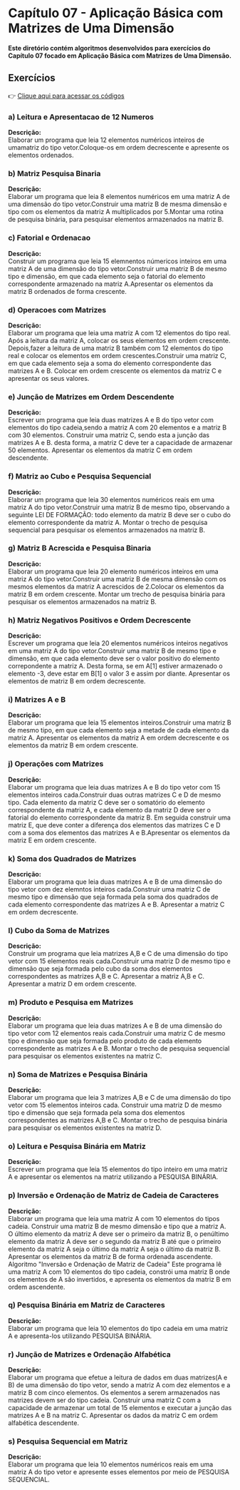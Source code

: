 <h1>Capítulo 07 - Aplicação Básica com Matrizes de Uma Dimensão</h1>
<strong>Este diretório contém algoritmos desenvolvidos para exercícios do Capítulo 07  focado em Aplicação Básica com Matrizes de Uma Dimensão.</strong>

<h2>Exercícios</h2>

👉 [Clique aqui para acessar os códigos](https://github.com/JulioCesarSantosdv/Logica-com-Algoritimos/tree/main/Cap%C3%ADtulo%2005%20-%20Programa%C3%A7%C3%A3o%20com%20La%C3%A7os)

<h3>a) Leitura e Apresentacao de 12 Numeros</h3>
<strong>Descrição:</strong><br>
Elaborar um programa que leia 12 elementos numéricos inteiros de umamatriz do
tipo vetor.Coloque-os em ordem decrescente e apresente os elementos ordenados.<br>


<h3>b) Matriz Pesquisa Binaria</h3>
<strong>Descrição:</strong><br>
Elaborar um programa que leia 8 elementos numéricos em uma matriz A de uma dimensão do tipo vetor.Construir uma matriz B de mesma dimensão e tipo com
os elementos da matriz A multiplicados por 5.Montar uma rotina de pesquisa binária, para pesquisar elementos armazenados na matriz B.<br>


<h3>c) Fatorial e Ordenacao</h3>
<strong>Descrição:</strong><br>
Construir um programa que leia 15 elemnentos númericos inteiros em uma matriz A de uma dimensão do tipo vetor.Construir uma matriz B de mesmo tipo e
dimensão, em que cada elemento seja o fatorial do elemento correspondente armazenado na matriz A.Apresentar os elementos da matriz B ordenados de forma
crescente.<br>

<h3>d) Operacoes com Matrizes</h3>
<strong>Descrição:</strong><br>
Elaborar um programa que leia uma matriz A com 12 elementos do tipo real.
Após a leitura da matriz A, colocar os seus elementos em ordem crescente.
Depois,fazer a leitura de uma matriz B também com 12 elementos do tipo real
e colocar os elementos em ordem crescentes.Construir uma matriz C, em que
cada elemento seja a soma do elemento correspondente das matrizes A e B.
Colocar em ordem crescente os elementos da matriz C e apresentar os
seus valores.<br>

<h3>e) Junção de Matrizes em Ordem Descendente</h3>
<strong>Descrição:</strong><br>
Escrever um programa que leia duas matrizes A e B do tipo vetor com elementos
do tipo cadeia,sendo a matriz A com 20 elementos e a matriz B com 30 elementos.
Construir uma matriz C, sendo esta a junção das matrizes A e B. desta forma, a
matriz C deve ter a capacidade de armazenar 50 elementos. Apresentar os
elementos da matriz C em ordem descendente.<br>


<h3>f) Matriz ao Cubo e Pesquisa Sequencial</h3>
<strong>Descrição:</strong><br>
Elaborar um programa que leia 30 elementos numéricos reais em uma
matriz A do tipo vetor.Construir uma matriz B de mesmo tipo, observando a
seguinte LEI DE FORMAÇÃO: todo elemento da matriz B deve ser o cubo do
elemento correspondente da matriz A. Montar o trecho de pesquisa sequencial
para pesquisar os elementos armazenados na matriz B.<br>

<h3>g) Matriz B Acrescida e Pesquisa Binaria</h3>
<strong>Descrição:</strong><br>
Elaborar um programa que leia 20 elemento numéricos inteiros em uma matriz
A do tipo vetor.Construir uma matriz B de mesma dimensão com os mesmos elementos
da matriz A acrescidos de 2.Colocar os elementos da matriz B em ordem crescente.
Montar um trecho de pesquisa binária para pesquisar os elementos armazenados
na matriz B.<br>

<h3>h) Matriz Negativos Positivos e Ordem Decrescente</h3>
<strong>Descrição:</strong><br>
Escrever um programa que leia 20 elementos numéricos inteiros negativos em
uma matriz A do tipo vetor.Construir uma matriz B de  mesmo tipo e dimensão,
em que cada elemento deve ser o valor positivo do elemento correpondente
a matriz A. Desta forma, se em A[1] estiver armazenado o elemento -3, deve
estar em B[1] o valor 3 e assim por diante. Apresentar os elementos de matriz
B em ordem decrescente.<br>

<h3>i) Matrizes A e B</h3>
<strong>Descrição:</strong><br>
Elaborar um programa que leia 15 elementos inteiros.Construir uma matriz B de
mesmo tipo, em que cada elemento seja a metade de cada elemento da matriz A.
Apresentar os elementos da matriz A em ordem decrescente e os elementos da
matriz B em ordem crescente.<br>

<h3>j) Operações com Matrizes</h3>
<strong>Descrição:</strong><br>
Elaborar um programa que leia duas matrizes A e B do tipo vetor com 15
elementos inteiros cada.Construir duas outras matrizes C e D de mesmo tipo.
Cada elemento da matriz C deve ser o somatório do elemento correspondente
da matriz A,  e cada elemento da matriz D deve ser  o fatorial do elemento
correspondente da matriz B. Em seguida construir uma matriz E, que deve
conter a diferença dos elementos das matrizes C e D com a soma dos elementos
das matrizes A e B.Apresentar os elementos da matriz  E em ordem crescente.<br>

<h3>k) Soma dos Quadrados de Matrizes</h3>
<strong>Descrição:</strong><br>
Elaborar um programa que leia duas matrizes A e B de uma dimensão do tipo
vetor com dez elemntos inteiros cada.Construir uma matriz C de mesmo tipo e
dimensão que seja formada pela soma dos quadrados de cada elemento
correspondente das matrizes A e B. Apresentar a matriz C em ordem decrescente.<br>

<h3>l) Cubo da Soma de Matrizes</h3>
<strong>Descrição:</strong><br>
Construir um programa que leia matrizes A,B e C de uma dimensão  do tipo vetor
com 15 elementos reais cada.Construir uma matriz D de mesmo tipo e dimensão
que seja formada pelo cubo da soma dos elementos correspondentes as matrizes
A,B e C. Apresentar a matriz A,B e C. Apresentar a matriz D em ordem
crescente.<br>

<h3>m) Produto e Pesquisa em Matrizes</h3>
<strong>Descrição:</strong><br>
Elaborar um programa que leia duas matrizes A e B de uma dimensão do tipo
vetor com 12 elementos reais cada.Construir uma matriz C de mesmo tipo e
dimensão que seja  formada pelo produto de cada elemento correspondente as
matrizes A e B. Montar o trecho de pesquisa sequencial para pesquisar os
elementos existentes na matriz C.<br>

<h3>n) Soma de Matrizes e Pesquisa Binária</h3>
<strong>Descrição:</strong><br>
Elaborar um programa que leia 3 matrizes A,B e C de uma dimensão
do tipo vetor com 15 elementos inteiros cada. Construir uma matriz D de mesmo
tipo e dimensão que seja formada pela soma dos elementos correspondentes
as matrizes A,B e C. Montar  o trecho de pesquisa binária para pesquisar
os elementos existentes na matriz D.<br>

<h3>o) Leitura e Pesquisa Binária em Matriz</h3>
<strong>Descrição:</strong><br>
Escrever um programa que leia 15 elementos do tipo inteiro em uma matriz
A e apresentar os elementos  na matriz utilizando a PESQUISA BINÁRIA.<br>

<h3>p) Inversão e Ordenação de Matriz de Cadeia de Caracteres</h3>
<strong>Descrição:</strong><br>
Elaborar um programa que leia uma matriz A com 10 elementos do tipos cadeia.
Construir uma matriz B de mesmo dimensão e tipo que a matriz A. O último
elemento da matriz A deve ser o primeiro da matriz B, o penúltimo elemento da
matriz A deve ser o segundo da matriz B até que o primeiro elemento da matriz
A seja o último da matriz A seja o último da matriz B. Apresentar os elementos
da matriz B de forma ordenada ascendente.
Algoritmo "Inversão e Ordenação de Matriz de Cadeia"
Este programa lê uma matriz A com 10 elementos do tipo cadeia,
constrói uma matriz B onde os elementos de A são invertidos,
e apresenta os elementos da matriz B em ordem ascendente.<br>

<h3>q) Pesquisa Binária em Matriz de Caracteres</h3>
<strong>Descrição:</strong><br>
Elaborar um programa que leia 10 elementos do tipo cadeia em uma matriz A
e apresenta-los utilizando PESQUISA BINÁRIA.<br>

<h3>r) Junção de Matrizes e Ordenação Alfabética</h3>
<strong>Descrição:</strong><br>
Elaborar um programa que efetue a leitura de dados em duas matrizes(A e B)
de uma dimensão do tipo vetor, sendo a matriz A com dez elementos e a matriz
B com cinco elementos. Os elementos a serem armazenados nas matrizes devem ser
do tipo cadeia. Construir uma matriz C com a capacidade de
armazenar um total de 15 elementos e executar a junção das matrizes A e B na
matriz C. Apresentar os dados da matriz C em ordem alfabética descendente.<br>

<h3>s) Pesquisa Sequencial em Matriz</h3>
<strong>Descrição:</strong><br>
Elaborar um programa que leia 10 elementos numéricos reais em uma matriz A
do tipo vetor e apresente  esses elementos por meio de PESQUISA SEQUENCIAL.<br>
